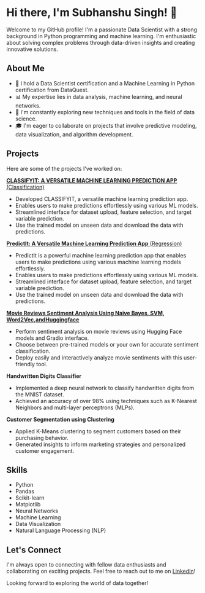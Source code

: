 # Hi there, I'm Subhanshu Singh! 👋

Welcome to my GitHub profile! I'm a passionate Data Scientist with a strong background in Python programming and machine learning. I'm enthusiastic about solving complex problems through data-driven insights and creating innovative solutions.

## About Me

- 🌱 I hold a Data Scientist certification and a Machine Learning in Python certification from DataQuest.
- 📊 My expertise lies in data analysis, machine learning, and neural networks.
- 🔬 I'm constantly exploring new techniques and tools in the field of data science.
- 🎓 I'm eager to collaborate on projects that involve predictive modeling, data visualization, and algorithm development.

## Projects

Here are some of the projects I've worked on:

[**CLASSIFYIT: A VERSATILE MACHINE LEARNING PREDICTION APP** (Classification)](https://classifyit.streamlit.app/)
- Developed CLASSIFYIT, a versatile machine learning prediction app.
- Enables users to make predictions effortlessly using various ML models.
- Streamlined interface for dataset upload, feature selection, and target variable prediction.
- Use the trained model on unseen data and download the data with predictions.

[**PredictIt: A Versatile Machine Learning Prediction App** (Regression)](https://predictit.streamlit.app/)
- PredictIt is a powerful machine learning prediction app that enables users to make predictions using various machine learning models effortlessly.
- Enables users to make predictions effortlessly using various ML models.
- Streamlined interface for dataset upload, feature selection, and target variable prediction.
- Use the trained model on unseen data and download the data with predictions.

[**Movie Reviews Sentiment Analysis Using Naive Bayes, SVM, Word2Vec,andHuggingface**](https://github.com/subhanshusingh2023/data_science_projects/tree/main/movie_sentiment_analysis)
- Perform sentiment analysis on movie reviews using Hugging Face models and Gradio interface.
- Choose between pre-trained models or your own for accurate sentiment classification.
- Deploy easily and interactively analyze movie sentiments with this user-friendly tool.
     
**Handwritten Digits Classifier**
- Implemented a deep neural network to classify handwritten digits from the MNIST dataset.
- Achieved an accuracy of over 98% using techniques such as K-Nearest Neighbors and multi-layer perceptrons (MLPs).
 
**Customer Segmentation using Clustering**
- Applied K-Means clustering to segment customers based on their purchasing behavior.
- Generated insights to inform marketing strategies and personalized customer engagement.
     
## Skills

- Python
- Pandas
- Scikit-learn
- Matplotlib
- Neural Networks
- Machine Learning
- Data Visualization
- Natural Language Processing (NLP)

## Let's Connect

I'm always open to connecting with fellow data enthusiasts and collaborating on exciting projects. Feel free to reach out to me on [LinkedIn](https://www.linkedin.com/in/subhanshu-singh/)!

Looking forward to exploring the world of data together!

